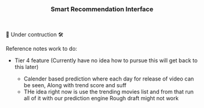 <h3 align='center'> Smart Recommendation Interface </h3>
<br>
<p> 🚧 Under contruction 🛠️ </p>
<p> Reference notes work to do: </p>
<ul>
  <li>Tier 4 feature (Currently have no idea how to pursue this will get back to this later) </li>
    <ul>
      <li> Calender based prediction where each day for release of video can be seen, Along with trend score and suff</li>
      <li> THe idea right now is use the trending movies list and from that run all of it with our prediction engine Rough draft might not work</li>
    </ul>
</ul>
